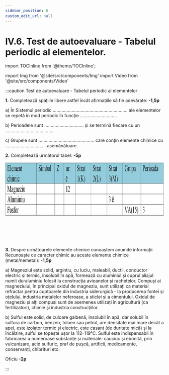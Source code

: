 ```yaml
---
sidebar_position: 6
custom_edit_url: null
---
```


# IV.6. Test de autoevaluare - Tabelul periodic al elementelor.



import TOCInline from '@theme/TOCInline';

<TOCInline toc={toc} />



import Img from '@site/src/components/Img'
import Video from '@site/src/components/Video'




:::caution Test de autoevaluare - Tabelul periodic al elementelor



**1.**	Completează spațiile libere astfel încât afirmațiile să fie adevărate: **-1,5p**

a)	În Sistemul periodic ........................................................... ale elementelor se repetă în mod periodic în funcție .............................

b)	Perioadele sunt ............................... și se termină fiecare cu un ......................................

c)	Grupele sunt ............................................ care conțin elemente chimice cu ................................ asemănătoare.


**2.** Completează următorul tabel: **-5p**



<Img className="img-responsive4" src="chimie/clasa7/capitolul4/4_6_Poza1_Tabel_Exercitiul2.jpg" width="1000" height="170" />

<br></br>
<br></br>






**3.** Despre următoarele elemente chimice cunoaștem anumite informații. Recunoaște ce caracter chimic au aceste elemente chimice (metal/nemetal): **-1,5p**

a)	Magneziul este solid, argintiu, cu luciu, maleabil, ductil, conductor electric și termic, insolubil în apă, formează cu aluminiul și cuprul aliajul numit duraluminiu folosit la construcția avioanelor și rachetelor. Compuși ai magneziului, în principal oxidul de magneziu, sunt utilizați ca material refractar pentru cuptoarele din industria siderurgică - la producerea fontei și oțelului, industria metalelor neferoase, a sticlei și a cimentului. Oxidul de magneziu și alți compuși sunt de asemenea utilizați în agricultură (ca fertilizatori), chimie și industria construcțiilor.

b)	Sulful este solid, de culoare galbenă, insolubil în apă, dar solubil în sulfura de carbon, benzen, toluen sau petrol, are densitate mai mare decât a apei, este izolator termic și electric, este casant (de duritate mică) și la încălzire, sulful se topește ușor la 112-119°C. Sulful este indispensabil în fabricarea a numeroase substanțe și materiale: cauciuc și ebonită, prin vulcanizare, acid sulfuric, praf de pușcă, artificii, medicamente, conservanți, chibrituri etc.




Oficiu **-2p**



:::
